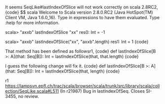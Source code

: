 It seems SeqLike#lastIndexOfSlice will not work correctly on scala 2.8RC2,
{code}
$$ scala
Welcome to Scala version 2.8.0.RC2 (Java HotSpot(TM) Client VM, Java 1.6.0_16).
Type in expressions to have them evaluated.
Type :help for more information.
  
scala> "axxb" lastIndexOfSlice "xx"
res0: Int = -1

scala> "axxb" lastIndexOfSlice("xx", "axxb".length)
res1: Int = 1
{code}

That method has been defined as followsr1,
{code}
def lastIndexOfSlice[B >: A](that: Seq[B]): Int = lastIndexOfSlice(that, that.length)
{code}

I guess the following change will fix it.
{code}
def lastIndexOfSlice[B >: A](that: Seq[B]): Int = lastIndexOfSlice(that, length)
{code}


r1 https://lampsvn.epfl.ch/trac/scala/browser/scala/trunk/src/library/scala/collection/SeqLike.scala#L511
(In r21987) Bug in lastIndexOfSeq.  Closes SI-3455, no review.
